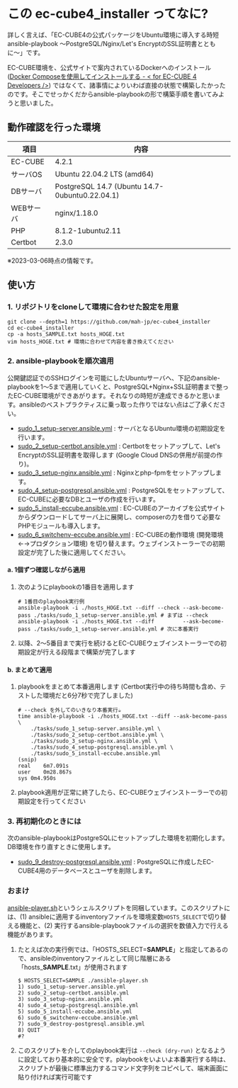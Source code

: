 # この ec-cube4_installer ってなに?

詳しく言えば、「EC-CUBE4の公式パッケージをUbuntu環境に導入する時短ansible-playbook 〜PostgreSQL/Nginx/Let's EncryptのSSL証明書とともに〜」です。

EC-CUBE環境を、公式サイトで案内されているDockerへのインストール ([Docker Composeを使用してインストールする \- < for EC\-CUBE 4 Developers />](https://doc4.ec-cube.net/quickstart/docker_compose_install)) ではなくて、諸事情によりいわば直接の状態で構築したかったのです。そこでせっかくだからansible-playbookの形で構築手順を書いてみようと思いました。

## 動作確認を行った環境

|項目|内容|
|---|---|
|EC-CUBE|4.2.1|
|サーバOS|Ubuntu 22.04.2 LTS (amd64)|
|DBサーバ|PostgreSQL 14.7 (Ubuntu 14.7-0ubuntu0.22.04.1)|
|WEBサーバ|nginx/1.18.0|
|PHP|8.1.2-1ubuntu2.11|
|Certbot|2.3.0|

※2023-03-06時点の情報です。

## 使い方

### 1. リポジトリをcloneして環境に合わせた設定を用意

```
git clone --depth=1 https://github.com/mah-jp/ec-cube4_installer
cd ec-cube4_installer
cp -a hosts_SAMPLE.txt hosts_HOGE.txt
vim hosts_HOGE.txt # 環境に合わせて内容を書き換えてください
```

### 2. ansible-playbookを順次適用

公開鍵認証でのSSHログインを可能にしたUbuntuサーバへ、下記のansible-playbookを1〜5まで適用していくと、PostgreSQL+Nginx+SSL証明書まで整ったEC-CUBE環境ができあがります。それなりの時短が達成できるかと思います。ansibleのベストプラクティスに乗っ取った作りではない点はご了承ください。

- [sudo_1_setup-server.ansible.yml](tasks/sudo_1_setup-server.ansible.yml) : サーバとなるUbuntu環境の初期設定を行います。
- [sudo_2_setup-certbot.ansible.yml](tasks/sudo_2_setup-certbot.ansible.yml) : Certbotをセットアップして、Let's EncryptのSSL証明書を取得します (Google Cloud DNSの併用が前提の作り)。
- [sudo_3_setup-nginx.ansible.yml](tasks/sudo_3_setup-nginx.ansible.yml) : Nginxとphp-fpmをセットアップします。
- [sudo_4_setup-postgresql.ansible.yml](tasks/sudo_4_setup-postgresql.ansible.yml) : PostgreSQLをセットアップして、EC-CUBEに必要なDBとユーザの作成を行います。
- [sudo_5_install-eccube.ansible.yml](tasks/sudo_5_install-eccube.ansible.yml) : EC-CUBEのアーカイブを公式サイトからダウンロードしてサーバ上に展開し、composerの力を借りて必要なPHPモジュールも導入します。
- [sudo_6_switchenv-eccube.ansible.yml](tasks/sudo_6_switchenv-eccube.ansible.yml) : EC-CUBEの動作環境 (開発環境←→プロダクション環境) を切り替えます。ウェブインストーラーでの初期設定が完了した後に適用してください。

#### a. 1個ずつ確認しながら適用

1. 次のようにplaybookの1番目を適用します
	```
	# 1番目のplaybook実行例
	ansible-playbook -i ./hosts_HOGE.txt --diff --check --ask-become-pass ./tasks/sudo_1_setup-server.ansible.yml # まずは --check
	ansible-playbook -i ./hosts_HOGE.txt --diff         --ask-become-pass ./tasks/sudo_1_setup-server.ansible.yml # 次に本番実行
	```
2. 以降、2〜5番目まで実行を続けるとEC-CUBEウェブインストーラーでの初期設定が行える段階まで構築が完了します

#### b. まとめて適用

1. playbookをまとめて本番適用します (Certbot実行中の待ち時間も含め、テストした環境だと6分7秒で完了しました)
	```
	# --check を外してのいきなり本番実行☕
	time ansible-playbook -i ./hosts_HOGE.txt --diff --ask-become-pass \
		./tasks/sudo_1_setup-server.ansible.yml \
		./tasks/sudo_2_setup-certbot.ansible.yml \
		./tasks/sudo_3_setup-nginx.ansible.yml \
		./tasks/sudo_4_setup-postgresql.ansible.yml \
		./tasks/sudo_5_install-eccube.ansible.yml
	(snip)
	real	6m7.091s
	user	0m28.867s
	sys	0m4.950s
	```
2. playbook適用が正常に終了したら、EC-CUBEウェブインストーラーでの初期設定を行ってください

### 3. 再初期化のときには

次のansible-playbookはPostgreSQLにセットアップした環境を初期化します。DB環境を作り直すときに使用します。

- [sudo_9_destroy-postgresql.ansible.yml](tasks/sudo_9_destroy-postgresql.ansible.yml) : PostgreSQLに作成したEC-CUBE4用のデータベースとユーザを削除します。

### おまけ

[ansible-player.sh](ansible-player.sh)というシェルスクリプトを同梱しています。このスクリプトには、(1) ansibleに適用するinventoryファイルを環境変数`HOSTS_SELECT`で切り替える機能と、(2) 実行するansible-playbookファイルの選択を数値入力で行える機能があります。

1. たとえば次の実行例では、「HOSTS_SELECT=**SAMPLE**」と指定してあるので、ansibleのinventoryファイルとして同じ階層にある「hosts_**SAMPLE**.txt」が使用されます
	```
	$ HOSTS_SELECT=SAMPLE ./ansible-player.sh
	1) sudo_1_setup-server.ansible.yml
	2) sudo_2_setup-certbot.ansible.yml
	3) sudo_3_setup-nginx.ansible.yml
	4) sudo_4_setup-postgresql.ansible.yml
	5) sudo_5_install-eccube.ansible.yml
	6) sudo_6_switchenv-eccube.ansible.yml
	7) sudo_9_destroy-postgresql.ansible.yml
	8) QUIT
	#?
	```
2. このスクリプトを介してのplaybook実行は `--check (dry-run)` となるように設定しており基本的に安全です。playbookをいよいよ本番実行する時は、スクリプトが最後に標準出力するコマンド文字列をコピペして、端末画面に貼り付ければ実行可能です

